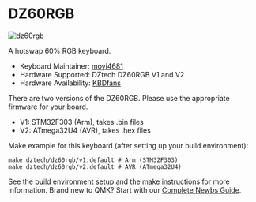 # DZ60RGB

![dz60rgb](https://cdn.shopify.com/s/files/1/0043/9140/3591/products/TIM_20190130170231_grande.jpg?v=1548839053)

A hotswap 60% RGB keyboard.

* Keyboard Maintainer: [moyi4681](https://github.com/moyi4681)
* Hardware Supported: DZtech DZ60RGB V1 and V2
* Hardware Availability: [KBDfans](https://kbdfans.com/)

There are two versions of the DZ60RGB. Please use the appropriate firmware for your board.

* V1: STM32F303 (Arm), takes .bin files
* V2: ATmega32U4 (AVR), takes .hex files

Make example for this keyboard (after setting up your build environment):

    make dztech/dz60rgb/v1:default # Arm (STM32F303)
    make dztech/dz60rgb/v2:default # AVR (ATmega32U4)

See the [build environment setup](https://docs.qmk.fm/#/getting_started_build_tools) and the [make instructions](https://docs.qmk.fm/#/getting_started_make_guide) for more information. Brand new to QMK? Start with our [Complete Newbs Guide](https://docs.qmk.fm/#/newbs).
